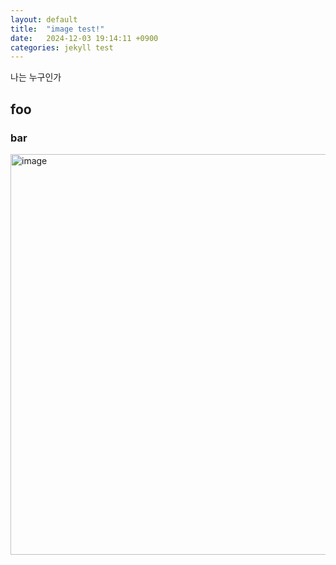 ```yaml
---
layout: default
title:  "image test!"
date:   2024-12-03 19:14:11 +0900
categories: jekyll test
---
```


나는 누구인가

## foo

### bar

<img width="641" alt="image" src="https://github.com/user-attachments/assets/7a31208a-eef7-48c7-8045-db70882be121">
